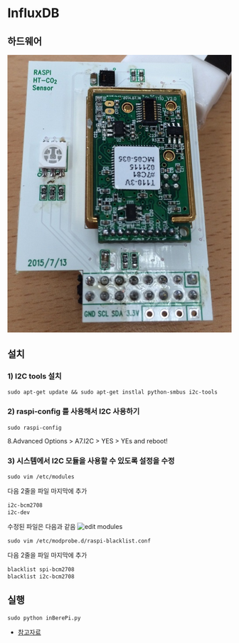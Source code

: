 # InfluxDB

## 하드웨어
![CO2_ module](../../files/CO2/CO2_module.JPG)

## 설치

### 1) I2C tools 설치

```
sudo apt-get update && sudo apt-get instlal python-smbus i2c-tools
```

### 2) raspi-config 를 사용해서 I2C 사용하기

```
sudo raspi-config
```
8.Advanced Options > A7.I2C > YES > YEs
and reboot!

### 3) 시스템에서 I2C 모듈을 사용할 수 있도록 설정을 수정
 
```
sudo vim /etc/modules
```
다음 2줄을 파일 마지막에 추가
```
i2c-bcm2708
i2c-dev
```
수정된 파일은 다음과 같음
![edit modules](https://learn.adafruit.com/assets/3054)

```
sudo vim /etc/modprobe.d/raspi-blacklist.conf
```
다음 2줄을 파일 마지막에 추가
```
blacklist spi-bcm2708
blacklist i2c-bcm2708
```

## 실행

```
sudo python inBerePi.py
```

* [참고자료]()
